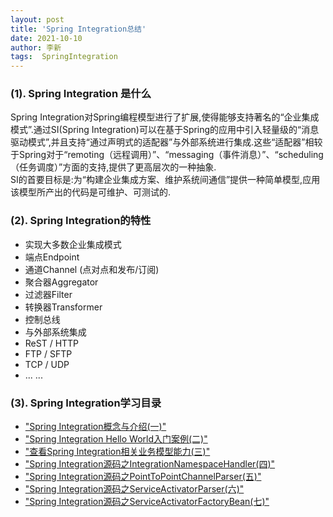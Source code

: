 ```yaml
---
layout: post
title: 'Spring Integration总结' 
date: 2021-10-10
author: 李新
tags:  SpringIntegration
---
```


### (1). Spring Integration 是什么
Spring Integration对Spring编程模型进行了扩展,使得能够支持著名的“企业集成模式”.通过SI(Spring Integration)可以在基于Spring的应用中引入轻量级的“消息驱动模式”,并且支持“通过声明式的适配器”与外部系统进行集成.这些“适配器”相较于Spring对于“remoting（远程调用）”、“messaging（事件消息）”、“scheduling（任务调度）”方面的支持,提供了更高层次的一种抽象.   
SI的首要目标是:为“构建企业集成方案、维护系统间通信”提供一种简单模型,应用该模型所产出的代码是可维护、可测试的.   

### (2). Spring Integration的特性
+ 实现大多数企业集成模式
+ 端点Endpoint
+ 通道Channel (点对点和发布/订阅)
+ 聚合器Aggregator
+ 过滤器Filter
+ 转换器Transformer
+ 控制总线
+ 与外部系统集成
+ ReST / HTTP
+ FTP / SFTP
+ TCP / UDP
+ ... ...

### (3). Spring Integration学习目录
+ ["Spring Integration概念与介绍(一)"](/2021/10/06/Spring-Integration-Introduce.html)          
+ ["Spring Integration Hello World入门案例(二)"](/2021/10/06/Spring-Integration-Hello-World.html)        
+ ["查看Spring Integration相关业务模型能力(三)"](/2021/10/09/Spring-Integration-Bussiness-Modeling.html)    
+ ["Spring Integration源码之IntegrationNamespaceHandler(四)"](/2021/10/06/Spring-Integration-IntegrationNamespaceHandler.html)   
+ ["Spring Integration源码之PointToPointChannelParser(五)"](/2021/10/06/Spring-Integration-PointToPointChannelParser.html)   
+ ["Spring Integration源码之ServiceActivatorParser(六)"](/2021/10/09/Spring-Integration-ServiceActivatorParser.html)   
+ ["Spring Integration源码之ServiceActivatorFactoryBean(七)"](/2021/10/09/Spring-Integration-ServiceActivatorFactoryBean.html)    

